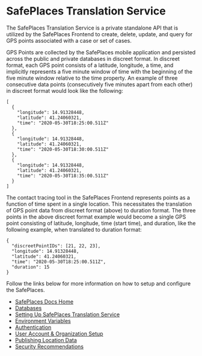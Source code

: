 # SafePlaces Translation Service

The SafePlaces Translation Service is a private standalone API that is utilized by the SafePlaces Frontend to create, delete, update, and query for GPS points associated with a case or set of cases.

GPS Points are collected by the SafePlaces mobile application and persisted across the public and private databases in discreet format. In discreet format, each GPS point consists of a latitude, longitude, a time, and implicitly represents a five minute window of time with the beginning of the five minute window relative to the time property. An example of three consecutive data points (consecutively five minutes apart from each other) in discreet format would look like the following:

```
[
  {
    "longitude": 14.91328448,
    "latitude": 41.24060321,
    "time": "2020-05-30T18:25:00.511Z"
  },
  {
    "longitude": 14.91328448,
    "latitude": 41.24060321,
    "time": "2020-05-30T18:30:00.511Z"
  },
  {
    "longitude": 14.91328448,
    "latitude": 41.24060321,
    "time": "2020-05-30T18:35:00.511Z"
  }  
]
```

The contact tracing tool in the SafePlaces Frontend represents points as a function of time spent in a single location. This necessitates the translation of GPS point data from discreet format (above) to duration format. The three points in the above discreet format example would become a single GPS point consisting of latitude, longitude, time (start time), and duration, like the following example, when translated to duration format:

```
{
  "discreetPointIDs": [21, 22, 23],
  "longitude": 14.91328448,
  "latitude": 41.24060321,
  "time": "2020-05-30T18:25:00.511Z",
  "duration": 15
}
```

Follow the links below for more information on how to setup and configure the SafePlaces.

- [SafePlaces Docs Home](https://github.com/Path-Check/safeplaces-docs/tree/master)
- [Databases](https://github.com/Path-Check/safeplaces-docs/tree/master/safeplaces-backend-services/databases)
- [Setting Up SafePlaces Translation Service](https://github.com/Path-Check/safeplaces-docs/tree/master/safeplaces-backend-services/setup#setting-up-safeplaces-translation-service)
- [Environment Variables](https://github.com/Path-Check/safeplaces-docs/blob/master/safeplaces-backend-services/environment-variables/safeplaces-backend-service.md)
- [Authentication](https://github.com/Path-Check/safeplaces-docs/tree/master/safeplaces-backend-services/authentication)
- [User Account & Organization Setup](https://github.com/Path-Check/safeplaces-docs/tree/master/safeplaces-backend-services/accounts-configuration)
- [Publishing Location Data](https://github.com/Path-Check/safeplaces-docs/tree/master/safeplaces-backend-services/published-data)
- [Security Recommendations](https://github.com/Path-Check/safeplaces-docs/tree/master/safeplaces-backend-services/security)
